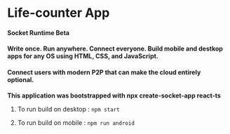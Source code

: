 # Life-counter App

#### Socket Runtime Beta

#### Write once. Run anywhere. Connect everyone. Build mobile and destkop apps for any OS using HTML, CSS, and JavaScript.

#### Connect users with modern P2P that can make the cloud entirely optional.

**This application was bootstrapped with npx create-socket-app react-ts**

1. To run build on desktop : `npm start`

2. To run build on mobile : `npm run android`
